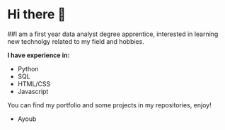 # Hi there 👋

##I am a first year data analyst degree apprentice, interested in learning new technolgy related to my field and hobbies. 

**I have experience in:**
- Python
- SQL
- HTML/CSS
- Javascript

You can find my portfolio and some projects in my repositories, enjoy!

- Ayoub
